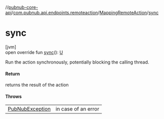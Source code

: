 //[pubnub-core-api](../../../index.md)/[com.pubnub.api.endpoints.remoteaction](../index.md)/[MappingRemoteAction](index.md)/[sync](sync.md)

# sync

[jvm]\
open override fun [sync](sync.md)(): [U](index.md)

Run the action synchronously, potentially blocking the calling thread.

#### Return

returns the result of the action

#### Throws

| | |
|---|---|
| [PubNubException](../../com.pubnub.api/-pub-nub-exception/index.md) | in case of an error |
